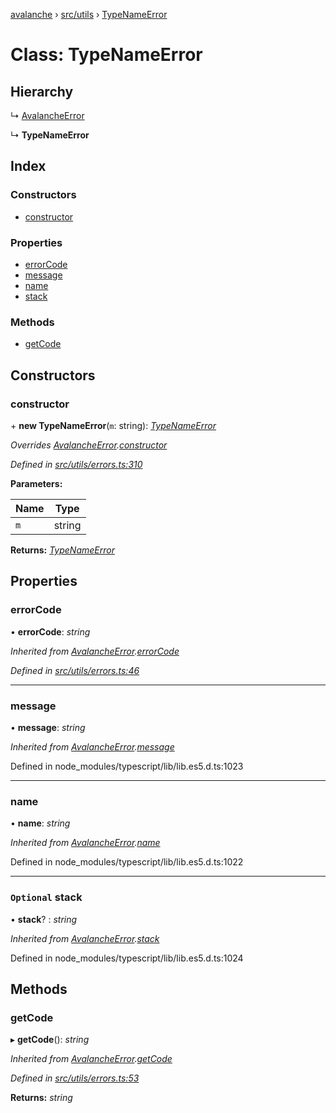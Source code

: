 [avalanche](../README.md) › [src/utils](../modules/src_utils.md) › [TypeNameError](src_utils.typenameerror.md)

# Class: TypeNameError

## Hierarchy

  ↳ [AvalancheError](src_utils.avalancheerror.md)

  ↳ **TypeNameError**

## Index

### Constructors

* [constructor](src_utils.typenameerror.md#constructor)

### Properties

* [errorCode](src_utils.typenameerror.md#errorcode)
* [message](src_utils.typenameerror.md#message)
* [name](src_utils.typenameerror.md#name)
* [stack](src_utils.typenameerror.md#optional-stack)

### Methods

* [getCode](src_utils.typenameerror.md#getcode)

## Constructors

###  constructor

\+ **new TypeNameError**(`m`: string): *[TypeNameError](src_utils.typenameerror.md)*

*Overrides [AvalancheError](src_utils.avalancheerror.md).[constructor](src_utils.avalancheerror.md#constructor)*

*Defined in [src/utils/errors.ts:310](https://github.com/ava-labs/avalanchejs/blob/62a14d4/src/utils/errors.ts#L310)*

**Parameters:**

Name | Type |
------ | ------ |
`m` | string |

**Returns:** *[TypeNameError](src_utils.typenameerror.md)*

## Properties

###  errorCode

• **errorCode**: *string*

*Inherited from [AvalancheError](src_utils.avalancheerror.md).[errorCode](src_utils.avalancheerror.md#errorcode)*

*Defined in [src/utils/errors.ts:46](https://github.com/ava-labs/avalanchejs/blob/62a14d4/src/utils/errors.ts#L46)*

___

###  message

• **message**: *string*

*Inherited from [AvalancheError](src_utils.avalancheerror.md).[message](src_utils.avalancheerror.md#message)*

Defined in node_modules/typescript/lib/lib.es5.d.ts:1023

___

###  name

• **name**: *string*

*Inherited from [AvalancheError](src_utils.avalancheerror.md).[name](src_utils.avalancheerror.md#name)*

Defined in node_modules/typescript/lib/lib.es5.d.ts:1022

___

### `Optional` stack

• **stack**? : *string*

*Inherited from [AvalancheError](src_utils.avalancheerror.md).[stack](src_utils.avalancheerror.md#optional-stack)*

Defined in node_modules/typescript/lib/lib.es5.d.ts:1024

## Methods

###  getCode

▸ **getCode**(): *string*

*Inherited from [AvalancheError](src_utils.avalancheerror.md).[getCode](src_utils.avalancheerror.md#getcode)*

*Defined in [src/utils/errors.ts:53](https://github.com/ava-labs/avalanchejs/blob/62a14d4/src/utils/errors.ts#L53)*

**Returns:** *string*
